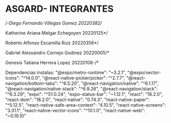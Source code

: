 # ASGARD- INTEGRANTES

/*-Diego Fernando Villegas Gomez 20220382*/

Katherine Ariana Melgar Echegoyen 20220125*/

Roberto Alfonso Escamilla Ruiz 20220356*/

Gabriel Alessandro Cornejo Godinez 20220005/*

Genesis Tatiana Herrera Lopez 20220108-/*


Dependencias instalas:
"@expo/metro-runtime": "~3.2.1",
    "@expo/vector-icons": "^14.0.0",
    "@react-native-picker/picker": "^2.7.7",
    "@react-navigation/bottom-tabs": "^6.5.20",
    "@react-navigation/native": "^6.1.17",
    "@react-navigation/native-stack": "^6.9.26",
    "@react-navigation/stack": "^6.3.29",
    "expo": "^51.0.24",
    "expo-status-bar": "~1.12.1",
    "react": "18.2.0",
    "react-dom": "18.2.0",
    "react-native": "0.74.3",
    "react-native-paper": "^5.12.5",
    "react-native-safe-area-context": "4.10.5",
    "react-native-screens": "3.31.1",
    "react-native-vector-icons": "^10.1.0",
    "react-native-web": "~0.19.10"

